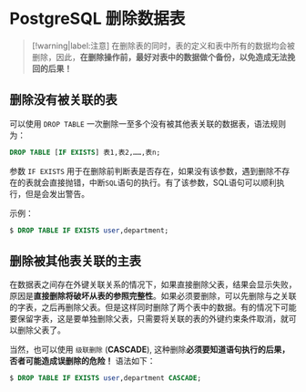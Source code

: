 # PostgreSQL 删除数据表

> [!warning|label:注意]
> 在删除表的同时，表的定义和表中所有的数据均会被删除，因此，**在删除操作前，最好对表中的数据做个备份，以免造成无法挽回的后果！**


## 删除没有被关联的表

可以使用 `DROP TABLE` 一次删除一至多个没有被其他表关联的数据表，语法规则为：

``` sql
DROP TABLE [IF EXISTS] 表1,表2,……,表n;
```

参数 `IF EXISTS` 用于在删除前判断表是否存在，如果没有该参数，遇到删除不存在的表就会直接抛错，中断`SQL`语句的执行。有了该参数，SQL语句可以顺利执行，但是会发出警告。

示例：

``` sql
$ DROP TABLE IF EXISTS user,department;
```

## 删除被其他表关联的主表

在数据表之间存在外键关联关系的情况下，如果直接删除父表，结果会显示失败，原因是**直接删除将破坏从表的参照完整性**。如果必须要删除，可以先删除与之关联的字表，之后再删除父表。但是这样同时删除了两个表中的数据。有的情况下可能要保留字表，这是要单独删除父表，只需要将关联的表的外键约束条件取消，就可以删除父表了。

当然，也可以使用 `级联删除` (**CASCADE**), 这种删除**必须要知道语句执行的后果，否者可能造成误删除的危险！** 语法如下：

``` sql
$ DROP TABLE IF EXISTS user,department CASCADE;
```
